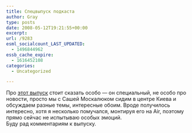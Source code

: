 ```yaml
---
title: Спецвыпуск подкаста
author: Gray
type: posts
date: 2008-05-12T19:21:55+00:00
excerpt:
url: /9283
esml_socialcount_LAST_UPDATED:
  - 1496844962
essb_cache_expire:
  - 1616452108
categories:
  - Uncategorized

---
```








Про <a href="http://www.searchengines.ru/blog/podcasts/2008/05/it-iunee-auione-15-niaoeaeuiue.html" target="_blank">этот выпуск</a> стоит сказать особо &#8212; он специальный, не особо про новости, просто мы с Сашей Москалюком сидим в центре Киева и обсуждаем разные темы, интересные обоим. Вроде получилось интересно, хотя я несколько помучался, монтируя его на Air, поэтому прямо сейчас не испытываю особых эмоций.  
Буду рад комментариям к выпуску.